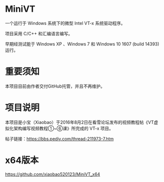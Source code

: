 # MiniVT
一个运行于 Windows 系统下的微型 Intel VT-x 系统驱动程序。

项目采用 C/C++ 和汇编语言编写。

早期经测试能于 Windows XP 、Windows 7 和 Windows 10 1607 (build 14393) 运行。

# 重要须知
本项目目前由作者交付GitHub托管，并且不再维护。

# 项目说明
本项目是小宝（Xiaobao）于2016年8月2日在看雪论坛发布的视频教程帖《VT虚拟化架构编写视频教程①~⑥课》所完成的 VT-x 项目。

帖子链接：https://bbs.pediy.com/thread-211973-7.htm

# x64版本
https://github.com/xiaobao520123/MiniVT_x64
